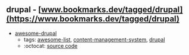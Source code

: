 drupal - [www.bookmarks.dev/tagged/drupal](https://www.bookmarks.dev/tagged/drupal)
---
* [awesome-drupal](https://github.com/nirgn975/awesome-drupal#readme)
    * tags: [awesome-list](../tagged/awesome-list.md), [content-management-system](../tagged/content-management-system.md), [drupal](../tagged/drupal.md)
    * :octocat: [source code](https://github.com/nirgn975/awesome-drupal#readme)
